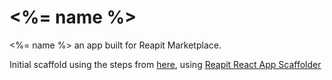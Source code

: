# <%= name %>

<%= name %> an app built for Reapit Marketplace.

Initial scaffold using the steps from [here](https://foundations-documentation.reapit.cloud/developer-portal), using [Reapit React App Scaffolder](https://www.npmjs.com/package/@reapit/generator-react-app-scaffolder)